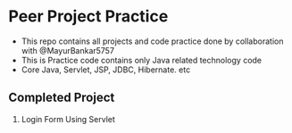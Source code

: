 # Peer Project Practice 
- This repo contains all projects and code practice done by  collaboration with @MayurBankar5757
- This is Practice code contains only Java related technology code 
- Core Java, Servlet, JSP, JDBC, Hibernate. etc


## Completed Project
<ol>
<li>Login Form Using Servlet</li>
</ol>